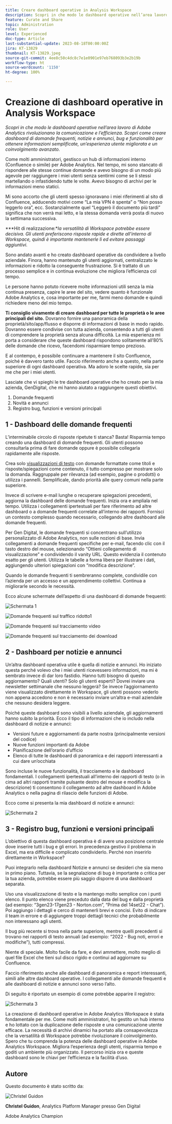 ```yaml
---
title: Creare dashboard operative in Analysis Workspace
description: Scopri in che modo le dashboard operative nell’area lavoro di Adobe Analytics rivoluzionano la comunicazione e l’efficienza.
feature: Curate and Share
topic: Administration
role: User
level: Experienced
doc-type: Article
last-substantial-update: 2023-08-18T00:00:00Z
jira: KT-13829
thumbnail: KT-13829.jpeg
source-git-commit: 4ee8c50c4dc8c7e1e0901e97eb768093b3e2b19b
workflow-type: ht
source-wordcount: '1150'
ht-degree: 100%

---
```



# Creazione di dashboard operative in Analysis Workspace

_Scopri in che modo le dashboard operative nell’area lavoro di Adobe Analytics rivoluzionano la comunicazione e l’efficienza. Scopri come creare dashboard di domande frequenti, notizie e annunci, bug e funzionalità per ottenere informazioni semplificate, un’esperienza utente migliorata e un coinvolgimento avanzato._


Come molti amministratori, gestisco un hub di informazioni interno (Confluence o simile) per Adobe Analytics. Nel tempo, mi sono stancato di rispondere alle stesse continue domande e avevo bisogno di un modo più agevole per raggiungere i miei utenti senza sentirmi come se li stessi martellando o infastidendo tutte le volte. Avevo bisogno di archivi per le informazioni meno statici.

Mi sono accorto che gli utenti spesso ignoravano i miei riferimenti al sito di Confluence, adducendo motivi come “La mia VPN è spenta” o “Non posso leggerlo ora”, ecc. Sostanzialmente quel “Leggerò il documento più tardi” significa che non verrà mai letto, e la stessa domanda verrà posta di nuovo la settimana successiva.

***Hit di realizzazione:**la versatilità di Workspace potrebbe essere decisiva. Gli utenti preferiscono risposte rapide e dirette all’interno di Workspace, quindi è importante mantenerle lì ed evitare passaggi aggiuntivi.*

Sono andato avanti e ho creato dashboard operative da condividere a livello aziendale. Finora, hanno mantenuto gli utenti aggiornati, centralizzato le informazioni e ridotto la conseguente frustrazione. Si è trattato di un processo semplice e in continua evoluzione che migliora l’efficienza col tempo.

Le persone hanno potuto ricevere molte informazioni utili senza la mia continua presenza, capire le aree del sito, vedere quanto è funzionale Adobe Analytics e, cosa importante per me, farmi meno domande e quindi richiedere meno del mio tempo.

**Ti consiglio vivamente di creare dashboard per tutte le proprietà o le aree principali del sito.** Dovranno fornire una panoramica della proprietà/sito/app/flusso e disporre di informazioni di base in modo rapido. Dovranno essere condivise con tutta azienda, consentendo a tutti gli utenti di comprendere la proprietà senza alcuna difficoltà. La mia esperienza mi porta a considerare che queste dashboard rispondono solitamente all’80% delle domande che ricevo, facendomi risparmiare tempo prezioso.

E al contempo, è possibile continuare a mantenere il sito Confluence, poiché è davvero tanto utile. Faccio riferimento anche a questo, nella parte superiore di ogni dashboard operativa. Ma adoro le scelte rapide, sia per me che per i miei utenti.

Lasciate che vi spieghi le tre dashboard operative che ho creato per la mia azienda, GenDigital, che mi hanno aiutato a raggiungere questi obiettivi.

1. Domande frequenti
1. Novità e annunci
1. Registro bug, funzioni e versioni principali


## 1 - Dashboard delle domande frequenti

L’interminabile circolo di risposte ripetute ti stanca? Basta! Risparmia tempo creando una dashboard di domande frequenti. Gli utenti possono consultarla prima di fare domande oppure è possibile collegarla rapidamente alle risposte.

Crea solo [visualizzazioni di testo](https://experienceleague.adobe.com/docs/analytics/analyze/analysis-workspace/visualizations/text.html?lang=it) con domande formattate come titoli e risposte/spiegazioni come contenuto, il tutto compresso per mostrare solo la domanda. Raggruppale per rilevanza (ad esempio, pagine o prodotti) o utilizza i pannelli. Semplificale, dando priorità alle query comuni nella parte superiore.

Invece di scrivere e-mail lunghe o recuperare spiegazioni precedenti, aggiorna la dashboard delle domande frequenti. Inizia ora e ampliala nel tempo. Utilizza i collegamenti ipertestuali per fare riferimento ad altre dashboard o a domande frequenti correlate all’interno dei rapporti. Fornisci un contesto complesso quando necessario, collegando altre dashboard alle domande frequenti.

Per Gen Digital, le domande frequenti si concentrano sull’utilizzo personalizzato di Adobe Analytics, non sulle nozioni di base. Invia collegamenti a domande frequenti specifiche per e-mail, facendo clic con il tasto destro del mouse, selezionando “Ottieni collegamento di visualizzazione” e condividendo il vanity URL. Questo evidenzia il contenuto esatto per gli utenti. Utilizza le tabelle a forma libera per illustrare i dati, aggiungendo ulteriori spiegazioni con “modifica descrizione”.

Quando le domande frequenti ti sembreranno complete, condividile con l’azienda per un accesso e un apprendimento collettivi. Continua a migliorarle secondo le necessità.

Ecco alcune schermate dell’aspetto di una dashboard di domande frequenti:

![Schermata 1](assets/screenshot-1.png)

![Domande frequenti sul traffico ridotto1](assets/low-traffic-faq.png)

![Domande frequenti sul tracciamento video](assets/track-video-faq.png)

![Domande frequenti sul tracciamento dei download](assets/track-downloads-faq.png)

## 2 - Dashboard per notizie e annunci

Un’altra dashboard operativa utile è quella di notizie e annunci. Ho iniziato questa perché volevo che i miei utenti ricevessero informazioni, ma mi è sembrato invece di dar loro fastidio. Hanno tutti bisogno di questo aggiornamento? Quali utenti? Solo gli utenti esperti? Dovrei inviare una newsletter settimanale che nessuno leggerà? Se invece l’aggiornamento viene visualizzato direttamente in Workspace, gli utenti possono vederlo non appena accedono e non è necessario inviare un’altra e-mail aziendale che nessuno desidera leggere.

Poiché queste dashboard sono visibili a livello aziendale, gli aggiornamenti hanno subito la priorità. Ecco il tipo di informazioni che io includo nella dashboard di notizie e annunci:

- Versioni future e aggiornamenti da parte nostra (principalmente versioni del codice)
- Nuove funzioni importanti da Adobe
- Pianificazione dell’orario d’ufficio
- Elenco di tutte le dashboard di panoramica e dei rapporti interessanti a cui dare un’occhiata

Sono incluse le nuove funzionalità, il tracciamento e le dashboard fondamentali. I collegamenti ipertestuali all’interno dei rapporti di testo (o in cima ad altri rapporti tramite pulsante destro del mouse e modifica la descrizione) ti consentono il collegamento ad altre dashboard in Adobe Analytics o nella pagina di rilascio delle funzioni di Adobe.

Ecco come si presenta la mia dashboard di notizie e annunci:

![Schermata 2](assets/screenshot-2.png)

## 3 - Registro bug, funzioni e versioni principali

L’obiettivo di questa dashboard operativa è di avere una posizione centrale dove inserire tutti i bug e gli errori. In precedenza gestivo il problema in Excel, ma era difficile e complicato condividerlo. Perché non inserirlo direttamente in Workspace?

Puoi integrarlo nella dashboard Notizie e annunci se desideri che sia meno in primo piano. Tuttavia, se la segnalazione di bug è importante o critica per la tua azienda, potrebbe essere più saggio disporre di una dashboard separata.

Uso una visualizzazione di testo e la mantengo molto semplice con i punti elenco. Il punto elenco viene preceduto dalla data del bug e dalla proprietà (ad esempio: “3gen23-17gen23 - Norton.com”, “Prima del 14set22 - Chat”). Poi aggiungo i dettagli e cerco di mantenerli brevi e concisi. Evito di indicare il team in errore e di aggiungere troppi dettagli tecnici che probabilmente non interessano agli utenti.

Il bug più recente si trova nella parte superiore, mentre quelli precedenti si trovano nei rapporti di testo annuali (ad esempio: “2022 - Bug noti, errori e modifiche”), tutti compressi.

Niente di speciale. Molto facile da fare, e devi ammettere, molto meglio di quel file Excel che tieni sul disco rigido e continui ad aggiornare su Confluence.

Faccio riferimento anche alle dashboard di panoramica e report interessanti, simili alle altre dashboard operative. I collegamenti alle domande frequenti e alle dashboard di notizie e annunci sono verso l’alto.

Di seguito è riportato un esempio di come potrebbe apparire il registro:

![Schermata 3](assets/screenshot-3.png)

La creazione di dashboard operative in Adobe Analytics Workspace è stata fondamentale per me. Come molti amministratori, ho gestito un hub interno e ho lottato con la duplicazione delle risposte e una comunicazione utente efficace. La necessità di archivi dinamici ha portato alla consapevolezza che la versatilità di Workspace potrebbe rivoluzionare il coinvolgimento. Spero che tu comprenda la potenza delle dashboard operative in Adobe Analytics Workspace. Migliora l’esperienza degli utenti, risparmia tempo e goditi un ambiente più organizzato. Il percorso inizia ora e queste dashboard sono le chiavi per l’efficienza e la facilità d’uso.

## Autore

Questo documento è stato scritto da:

![Christel Guidon](assets/Christel-Headshot-150.png)

**Christel Guidon**, Analytics Platform Manager presso Gen Digital

Adobe Analytics Champion